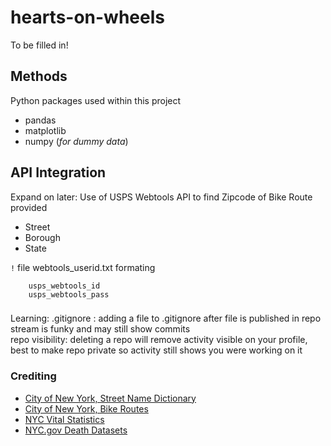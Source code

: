 # hearts-on-wheels
To be filled in! 

## Methods 

Python packages used within this project 

* pandas
* matplotlib
* numpy (*for dummy data*)

## API Integration 

Expand on later: Use of USPS Webtools API to find Zipcode of Bike Route provided 

* Street
* Borough
* State 

`!` file webtools_userid.txt formating 

```
    usps_webtools_id
    usps_webtools_pass
```

###

Learning: 
    .gitignore     : adding a file to .gitignore after file is published in repo stream is funky and may still show commits <br>
    repo visibility: deleting a repo will remove activity visible on your profile, best to make repo private so activity still shows you were working on it 

### Crediting 

* [City of New York, Street Name Dictionary](https://data.cityofnewyork.us/City-Government/Street-Name-Dictionary/w4v2-rv6b/about_data)
* [City of New York, Bike Routes](https://data.cityofnewyork.us/dataset/New-York-City-Bike-Routes/mzxg-pwib/about_data)
* [NYC Vital Statistics](https://www.nyc.gov/site/doh/data/data-sets/vital-statistics-data.page)
* [NYC.gov Death Datasets](https://www.nyc.gov/site/doh/data/data-sets/public-use-death-datasets.page)



